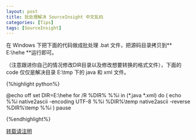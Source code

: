 ```yaml
---
layout: post
title: 批处理解决 SourceInsight 中文乱码
categories: [Tips]
tags: [SourceInsight]
---
```


在 Windows 下把下面的代码做成批处理 .bat 文件，把源码目录拷贝到** E:\hehe **运行即可。

（注意跟进你自己的情况修改DIR目录以及修改想要转换的格式文件），下面的 code 仅仅是解决目录 E:\tmp 下的 java 和 xml 文件。

{%highlight python%}

@echo off
set DIR=E:\hehe
for /R %DIR% %%i in (*.java *.xml) do (
echo %%i
native2ascii -encoding UTF-8 %%i %DIR%\temp
native2ascii -reverse %DIR%\temp %%i
)
pause

{%endhighlight%}

[转载请注明](http://stackvoid.com/sourceinsight-chinese-gibberish/)